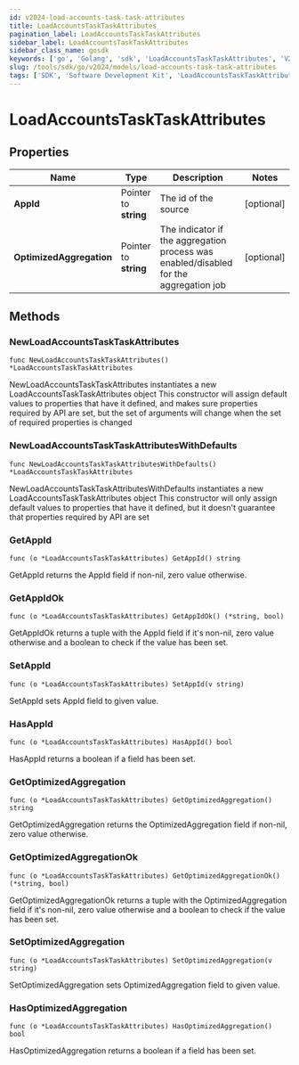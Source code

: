 ```yaml
---
id: v2024-load-accounts-task-task-attributes
title: LoadAccountsTaskTaskAttributes
pagination_label: LoadAccountsTaskTaskAttributes
sidebar_label: LoadAccountsTaskTaskAttributes
sidebar_class_name: gosdk
keywords: ['go', 'Golang', 'sdk', 'LoadAccountsTaskTaskAttributes', 'V2024LoadAccountsTaskTaskAttributes'] 
slug: /tools/sdk/go/v2024/models/load-accounts-task-task-attributes
tags: ['SDK', 'Software Development Kit', 'LoadAccountsTaskTaskAttributes', 'V2024LoadAccountsTaskTaskAttributes']
---
```


# LoadAccountsTaskTaskAttributes

## Properties

Name | Type | Description | Notes
------------ | ------------- | ------------- | -------------
**AppId** | Pointer to **string** | The id of the source | [optional] 
**OptimizedAggregation** | Pointer to **string** | The indicator if the aggregation process was enabled/disabled for the aggregation job | [optional] 

## Methods

### NewLoadAccountsTaskTaskAttributes

`func NewLoadAccountsTaskTaskAttributes() *LoadAccountsTaskTaskAttributes`

NewLoadAccountsTaskTaskAttributes instantiates a new LoadAccountsTaskTaskAttributes object
This constructor will assign default values to properties that have it defined,
and makes sure properties required by API are set, but the set of arguments
will change when the set of required properties is changed

### NewLoadAccountsTaskTaskAttributesWithDefaults

`func NewLoadAccountsTaskTaskAttributesWithDefaults() *LoadAccountsTaskTaskAttributes`

NewLoadAccountsTaskTaskAttributesWithDefaults instantiates a new LoadAccountsTaskTaskAttributes object
This constructor will only assign default values to properties that have it defined,
but it doesn't guarantee that properties required by API are set

### GetAppId

`func (o *LoadAccountsTaskTaskAttributes) GetAppId() string`

GetAppId returns the AppId field if non-nil, zero value otherwise.

### GetAppIdOk

`func (o *LoadAccountsTaskTaskAttributes) GetAppIdOk() (*string, bool)`

GetAppIdOk returns a tuple with the AppId field if it's non-nil, zero value otherwise
and a boolean to check if the value has been set.

### SetAppId

`func (o *LoadAccountsTaskTaskAttributes) SetAppId(v string)`

SetAppId sets AppId field to given value.

### HasAppId

`func (o *LoadAccountsTaskTaskAttributes) HasAppId() bool`

HasAppId returns a boolean if a field has been set.

### GetOptimizedAggregation

`func (o *LoadAccountsTaskTaskAttributes) GetOptimizedAggregation() string`

GetOptimizedAggregation returns the OptimizedAggregation field if non-nil, zero value otherwise.

### GetOptimizedAggregationOk

`func (o *LoadAccountsTaskTaskAttributes) GetOptimizedAggregationOk() (*string, bool)`

GetOptimizedAggregationOk returns a tuple with the OptimizedAggregation field if it's non-nil, zero value otherwise
and a boolean to check if the value has been set.

### SetOptimizedAggregation

`func (o *LoadAccountsTaskTaskAttributes) SetOptimizedAggregation(v string)`

SetOptimizedAggregation sets OptimizedAggregation field to given value.

### HasOptimizedAggregation

`func (o *LoadAccountsTaskTaskAttributes) HasOptimizedAggregation() bool`

HasOptimizedAggregation returns a boolean if a field has been set.


